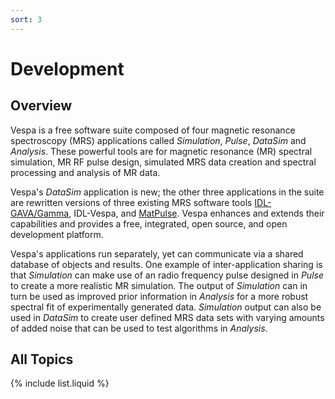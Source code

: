 ```yaml
---
sort: 3
---
```


# Development 

## Overview

Vespa is a free software suite composed of four magnetic resonance spectroscopy (MRS) applications called _Simulation_, _Pulse_, _DataSim_ and _Analysis_. These powerful tools are for magnetic resonance (MR) spectral simulation, MR RF pulse design, simulated MRS data creation and spectral processing and analysis of MR data.

Vespa's _DataSim_ application is new; the other three applications in the suite are rewritten versions of three existing MRS software tools  [IDL-GAVA/Gamma](http://cds.ismrm.org/ismrm-2003/0852.pdf), IDL-Vespa, and [MatPulse](http://www.mmrrcc.upenn.edu/downloads/matpulse.html). Vespa enhances and extends their capabilities and provides a free, integrated, open source, and open development platform. 

Vespa's applications run separately, yet can communicate via a shared database of objects and results. One example of inter-application sharing is that _Simulation_ can make use of an radio frequency pulse designed in _Pulse_ to create a more realistic MR simulation. The output of _Simulation_ can in turn be used as improved prior information in _Analysis_ for a more robust spectral fit of experimentally generated data. _Simulation_ output can also be used in _DataSim_ to create user defined MRS data sets with varying amounts of added noise that can be used to test algorithms in _Analysis_.

## All Topics

{% include list.liquid %}
